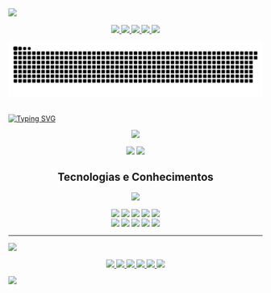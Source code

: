 <img src="https://capsule-render.vercel.app/api?type=waving&color=0:00e7a2,100:503bd4&height=75" />
<p align="center">
  <a href="https://mailto:h3nrygoncalves@gmail.com">
    <img src="https://img.shields.io/badge/Gmail-D14836?style=for-the-badge&logo=gmail&logoColor=white" />
  </a>
<!--   <a href="https://www.instagram.com/henry_dbk">
    <img src="https://img.shields.io/badge/Instagram-E4405F?style=for-the-badge&logo=instagram&logoColor=white" />
  </a> -->
  <a href="https://wa.me/5511944556632">
    <img src="https://img.shields.io/badge/WhatsApp-25D366?style=for-the-badge&logo=whatsapp&logoColor=white" />
  </a>
  <a href="https://www.linkedin.com/in/henry-gonçalves-69168b337">
    <img src="https://img.shields.io/badge/LinkedIn-0A66C2?style=for-the-badge&logo=linkedin&logoColor=white" />
  </a>
  <a href="https://replit.com/@octanebt">
    <img src="https://img.shields.io/badge/replit-667881?style=for-the-badge&logo=replit&logoColor=orange" />
  </a>
  <a href="https://roadmap.sh/u/henrydbk">
    <img src="https://img.shields.io/badge/Roadmap-000000?style=for-the-badge&logo=roadmap.sh&logoColor=white" />
  </a>
</p>

<picture>
  <source
    media="(prefers-color-scheme: dark)"
    srcset="https://raw.githubusercontent.com/henrygoncalvess/henrygoncalvess/output/github-contribution-grid-snake-dark.svg"
  />
  <source
    media="(prefers-color-scheme: light)"
    srcset="https://raw.githubusercontent.com/henrygoncalvess/henrygoncalvess/output/github-contribution-grid-snake.svg"
  />
  <img
    alt="github contribution grid snake animation"
    src="https://raw.githubusercontent.com/henrygoncalvess/henrygoncalvess/output/github-contribution-grid-snake-dark.svg"
  />
</picture>

<br>
<br>

[![Typing SVG](https://readme-typing-svg.demolab.com/?lines=Henry+Gonçalves;Desenvolvedor+Back-End&center=true&vCenter=true&size=75&width=1050&color=1cffe8&font=VT323&duration=3000)](https://github.com/henrygoncalvess)

<p align="center">
  <img src="https://streak-stats.demolab.com?user=henrygoncalvess&locale=pt_BR&date_format=M%20j%5B%2C%20Y%5D&card_width=815&border=1CFFBB&ring=00FF91&fire=00FF91&sideNums=FFFFFF&currStreakNum=EBEBEB&currStreakLabel=00FF91&dates=0000007C&background=35%2C00FFB3%2C6047FF"/>
</p>

<p align="center">
  <img height=170 src="https://github-readme-stats.vercel.app/api?username=henrygoncalvess&include_all_commits=true&custom_title=Github%20Status%20-%20Henry%20Gonçalves&hide=contribs,issues&show=prs_merged&show_icons=true&locale=pt-br&title_color=ffffff&text_color=fffffa&icon_color=000257&ring_color=00ff91&border_color=1cffbb&bg_color=35,00d9ff,00e7a2,503bd4&line_height=30&number_format=long&rank_icon=github"/>
  <img height=170 src="https://github-readme-stats.vercel.app/api/top-langs/?username=henrygoncalvess&langs_count=6&title_color=ffffff&text_color=fffffa&border_color=1cffbb&bg_color=35,00e7a2,503bd4&locale=pt-br&card_width=320&layout=compact&size_weight=0.1&count_weight=0.1"/>
</p>

<h2 align=center>Tecnologias e Conhecimentos</h2>

<p align="center">
  <img src="https://skillicons.dev/icons?i=npm,redis,replit,git,html,postman,js,linux,nodejs,regex,vscode,powershell,typescript,css,bash,express,mysql,md&perline=9" />
<!--   mongodb, debian -->
</p>

<p align="center">
  <span><img src="https://img.shields.io/badge/POO-000000?style=flat-square"></span>
  <span><img src="https://img.shields.io/badge/SOLID-000000?style=flat-square"></span>
  <span><img src="https://img.shields.io/badge/ACID-000000?style=flat-square"></span>
  <span><img src="https://img.shields.io/badge/Programação Síncrona e Assíncrona-000000?style=flat-square"></span>
  <span><img src="https://img.shields.io/badge/Autenticação & Autorização-000000?style=flat-square"></span>
  <br>
  <span><img src="https://img.shields.io/badge/Estrutura de dados & Algoritmos-000000?style=flat-square"></span>
  <span><img src="https://img.shields.io/badge/UML-000000?style=flat-square"></span>
  <span><img src="https://img.shields.io/badge/Mermaid.js-000000?style=flat-square"></span>
  <span><img src="https://img.shields.io/badge/caching-000000?style=flat-square"></span>
  <span><img src="https://img.shields.io/badge/MVC-000000?style=flat-square"></span>
</p>

---

<img src="https://capsule-render.vercel.app/api?type=venom&height=155&text=Conhecimentos%20em%20prática&fontColor=ffffff&fontSize=27&stroke=000000&color=0:00e7a2,100:476bed" />

<p align="center">
  <a href="https://github.com/henrygoncalvess/CRUD_MySQL">
    <img src="https://github-readme-stats.vercel.app/api/pin/?username=henrygoncalvess&repo=CRUD_MySQL&title_color=1cffe8&text_color=ffffff&border_color=1cffbb&bg_color=004a57&icon_color=ffffff&description_lines_count=3"/>
  </a>
  <a href="https://github.com/henrygoncalvess/Authentications">
    <img src="https://github-readme-stats.vercel.app/api/pin/?username=henrygoncalvess&repo=Authentications&title_color=1cffe8&text_color=ffffff&border_color=1cffbb&bg_color=004a57&icon_color=ffffff&description_lines_count=3"/>
  </a>
  <a href="https://github.com/henrygoncalvess/API_RESTful">
    <img src="https://github-readme-stats.vercel.app/api/pin/?username=henrygoncalvess&repo=API_RESTful&title_color=1cffe8&text_color=ffffff&border_color=1cffbb&bg_color=004a57&icon_color=ffffff&description_lines_count=3"/>
  </a>
  <a href="https://github.com/henrygoncalvess/Powershell">
    <img src="https://github-readme-stats.vercel.app/api/pin/?username=henrygoncalvess&repo=Powershell&title_color=1cffe8&text_color=ffffff&border_color=1cffbb&bg_color=004a57&icon_color=ffffff&description_lines_count=3"/>
  </a>
  <a href="https://github.com/henrygoncalvess/Caching">
    <img src="https://github-readme-stats.vercel.app/api/pin/?username=henrygoncalvess&repo=Caching&title_color=1cffe8&text_color=ffffff&border_color=1cffbb&bg_color=004a57&icon_color=ffffff&description_lines_count=3"/>
  </a>
  <a href="https://github.com/henrygoncalvess/github_api">
    <img src="https://github-readme-stats.vercel.app/api/pin/?username=henrygoncalvess&repo=github_api&title_color=1cffe8&text_color=ffffff&border_color=1cffbb&bg_color=004a57&icon_color=ffffff&description_lines_count=3"/>
  </a>
</p>
<img src="https://capsule-render.vercel.app/api?type=waving&color=0:00e7a2,100:503bd4&section=footer&height=75" />
